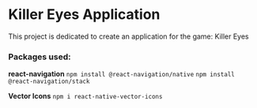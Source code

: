 # Killer Eyes Application

This project is dedicated to create an application for the game: Killer Eyes

### Packages used:

**react-navigation** ``npm install @react-navigation/native`` ``npm install @react-navigation/stack``

**Vector Icons** ``npm i react-native-vector-icons``
